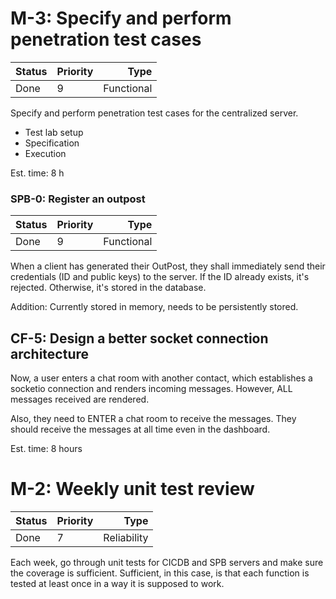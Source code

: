 
# M-3: Specify and perform penetration test cases
| Status      | Priority           | Type  |
| ------------- |-------------| -----:|
| Done | 9 | Functional |
Specify and perform penetration test cases for the centralized server.

- Test lab setup
- Specification
- Execution

Est. time: 8 h

### SPB-0: Register an outpost
| Status      | Priority           | Type  |
| ------------- |-------------| -----:|
| Done | 9 | Functional |

When a client has generated their OutPost, they shall immediately send their credentials (ID and public keys) to the server. If the ID already exists, it's rejected. Otherwise, it's stored in the database.

Addition: Currently stored in memory, needs to be persistently stored.

## CF-5: Design a better socket connection architecture
Now, a user enters a chat room with another contact, which establishes a socketio connection and renders incoming messages. However, ALL messages received are rendered.

Also, they need to ENTER a chat room to receive the messages. They should receive the messages at all time even in the dashboard.

Est. time: 8 hours

# M-2: Weekly unit test review
| Status      | Priority           | Type  |
| ------------- |-------------| -----:|
| Done | 7 | Reliability |
Each week, go through unit tests for CICDB and SPB servers and make sure the coverage is sufficient. Sufficient, in this case, is that each function is tested at least once in a way it is supposed to work.
